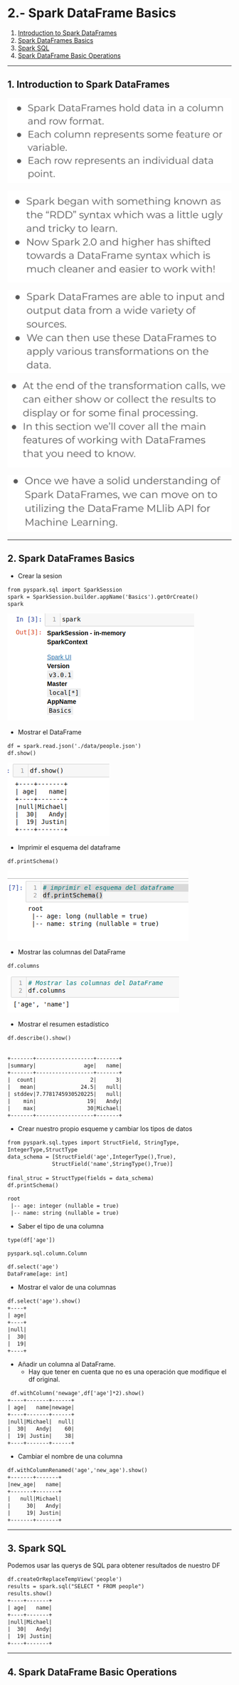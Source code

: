 # 2.- Spark DataFrame Basics


1. [Introduction to Spark DataFrames](#schema1)
2. [Spark DataFrames Basics](#schema2)
3. [Spark SQL](#schema3)
4. [Spark DataFrame Basic Operations](#schema4)
<hr>

<a name="schema1"></a>

## 1. Introduction to Spark DataFrames

![df](./img/df_1.png)

![df](./img/df_2.png)

![df](./img/df_3.png)

![df](./img/df_4.png)

![df](./img/df_5.png)



<hr>

<a name="schema2"></a>

## 2. Spark DataFrames Basics
- Crear la sesion
```
from pyspark.sql import SparkSession
spark = SparkSession.builder.appName('Basics').getOrCreate()
spark
```
![df](./img/df_6.png)

- Mostrar el DataFrame
```
df = spark.read.json('./data/people.json')
df.show()
```
![df](./img/df_7.png)

- Imprimir el esquema del dataframe
``` 
df.printSchema()
```    
![df](./img/df_8.png)


- Mostrar las columnas del DataFrame
```
df.columns
```
![df](./img/df_9.png)

- Mostrar el resumen estadístico

```
df.describe().show()
``` 
```   

+-------+------------------+-------+
|summary|               age|   name|
+-------+------------------+-------+
|  count|                 2|      3|
|   mean|              24.5|   null|
| stddev|7.7781745930520225|   null|
|    min|                19|   Andy|
|    max|                30|Michael|
+-------+------------------+-------+

```

- Crear nuestro propio esqueme y cambiar los tipos de datos

```
from pyspark.sql.types import StructField, StringType, IntegerType,StructType
data_schema = [StructField('age',IntegerType(),True),
              StructField('name',StringType(),True)]
              
final_struc = StructType(fields = data_schema)
df.printSchema()
```
```
root
 |-- age: integer (nullable = true)
 |-- name: string (nullable = true)
```

- Saber el tipo de una columna
```
type(df['age'])
``` 
```
pyspark.sql.column.Column
```

```
df.select('age')
DataFrame[age: int]
```
- Mostrar el valor de una columnas
```
df.select('age').show()
+----+
| age|
+----+
|null|
|  30|
|  19|
+----+
```
- Añadir un columna al DataFrame.
  -   Hay que tener en cuenta que no es una operación que modifique el df original.
```
 df.withColumn('newage',df['age']*2).show()
+----+-------+------+
| age|   name|newage|
+----+-------+------+
|null|Michael|  null|
|  30|   Andy|    60|
|  19| Justin|    38|
+----+-------+------+

```
 
- Cambiar el nombre de una columna
```
df.withColumnRenamed('age','new_age').show()
+-------+-------+
|new_age|   name|
+-------+-------+
|   null|Michael|
|     30|   Andy|
|     19| Justin|
+-------+-------+
```


<hr>

<a name="schema3"></a>

## 3. Spark SQL

Podemos usar las querys de SQL para obtener resultados de nuestro DF

```
df.createOrReplaceTempView('people')
results = spark.sql("SELECT * FROM people")
results.show()
+----+-------+
| age|   name|
+----+-------+
|null|Michael|
|  30|   Andy|
|  19| Justin|
+----+-------+

```

<hr>

<a name="schema4"></a>

## 4. Spark DataFrame Basic Operations













